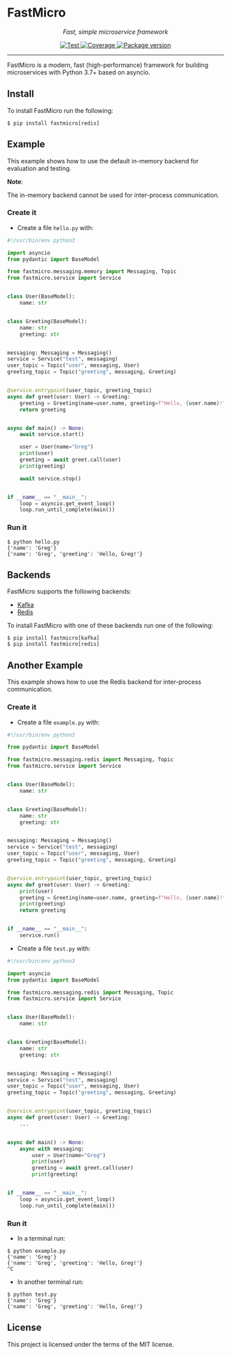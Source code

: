 # FastMicro

<p align="center">
    <em>Fast, simple microservice framework</em>
</p>
<p align="center">
<a href="https://github.com/larmoreg/fastmicro/actions/workflows/main.yml" target="_blank">
    <img src="https://github.com/larmoreg/fastmicro/actions/workflows/main.yml/badge.svg" alt="Test">
</a>
<a href="https://codecov.io/gh/larmoreg/fastmicro" target="_blank">
    <img src="https://codecov.io/gh/larmoreg/fastmicro/branch/master/graph/badge.svg?token=YRMGejrLMC" alt="Coverage">
</a>
<a href="https://pypi.org/project/fastmicro" target="_blank">
    <img src="https://img.shields.io/pypi/v/fastmicro?color=%2334D058&label=pypi%20package" alt="Package version">
</a>
</p>

---

FastMicro is a modern, fast (high-performance) framework for building microservices with Python 3.7+ based on asyncio.

## Install

To install FastMicro run the following:

<div class="termy">

```console
$ pip install fastmicro[redis]
```

</div>

## Example

This example shows how to use the default in-memory backend for evaluation and testing.

**Note**:

The in-memory backend cannot be used for inter-process communication.

### Create it

* Create a file `hello.py` with:

```Python
#!/usr/bin/env python3

import asyncio
from pydantic import BaseModel

from fastmicro.messaging.memory import Messaging, Topic
from fastmicro.service import Service


class User(BaseModel):
    name: str


class Greeting(BaseModel):
    name: str
    greeting: str


messaging: Messaging = Messaging()
service = Service("test", messaging)
user_topic = Topic("user", messaging, User)
greeting_topic = Topic("greeting", messaging, Greeting)


@service.entrypoint(user_topic, greeting_topic)
async def greet(user: User) -> Greeting:
    greeting = Greeting(name=user.name, greeting=f"Hello, {user.name}!")
    return greeting


async def main() -> None:
    await service.start()

    user = User(name="Greg")
    print(user)
    greeting = await greet.call(user)
    print(greeting)

    await service.stop()


if __name__ == "__main__":
    loop = asyncio.get_event_loop()
    loop.run_until_complete(main())
```

### Run it

```console
$ python hello.py
{'name': 'Greg'}
{'name': 'Greg', 'greeting': 'Hello, Greg!'}
```

## Backends

FastMicro supports the following backends:

* <a href="https://pypi.org/project/aiokafka/" class="external-link" target="_blank">Kafka</a>
* <a href="https://pypi.org/project/aioredis/" class="external-link" target="_blank">Redis</a>

To install FastMicro with one of these backends run one of the following:

<div class="termy">

```console
$ pip install fastmicro[kafka]
$ pip install fastmicro[redis]
```

## Another Example

This example shows how to use the Redis backend for inter-process communication.

### Create it

* Create a file `example.py` with:

```Python
#!/usr/bin/env python3

from pydantic import BaseModel

from fastmicro.messaging.redis import Messaging, Topic
from fastmicro.service import Service


class User(BaseModel):
    name: str


class Greeting(BaseModel):
    name: str
    greeting: str


messaging: Messaging = Messaging()
service = Service("test", messaging)
user_topic = Topic("user", messaging, User)
greeting_topic = Topic("greeting", messaging, Greeting)


@service.entrypoint(user_topic, greeting_topic)
async def greet(user: User) -> Greeting:
    print(user)
    greeting = Greeting(name=user.name, greeting=f"Hello, {user.name}!")
    print(greeting)
    return greeting


if __name__ == "__main__":
    service.run()
```

* Create a file `test.py` with:

```python
#!/usr/bin/env python3

import asyncio
from pydantic import BaseModel

from fastmicro.messaging.redis import Messaging, Topic
from fastmicro.service import Service


class User(BaseModel):
    name: str


class Greeting(BaseModel):
    name: str
    greeting: str


messaging: Messaging = Messaging()
service = Service("test", messaging)
user_topic = Topic("user", messaging, User)
greeting_topic = Topic("greeting", messaging, Greeting)


@service.entrypoint(user_topic, greeting_topic)
async def greet(user: User) -> Greeting:
    ...


async def main() -> None:
    async with messaging:
        user = User(name="Greg")
        print(user)
        greeting = await greet.call(user)
        print(greeting)


if __name__ == "__main__":
    loop = asyncio.get_event_loop()
    loop.run_until_complete(main())
```

### Run it

* In a terminal run:

<div class="termy">

```console
$ python example.py
{'name': 'Greg'}
{'name': 'Greg', 'greeting': 'Hello, Greg!'}
^C
```

* In another terminal run:

<div class="termy">

```console
$ python test.py
{'name': 'Greg'}
{'name': 'Greg', 'greeting': 'Hello, Greg!'}
```

</div>

## License

This project is licensed under the terms of the MIT license.
